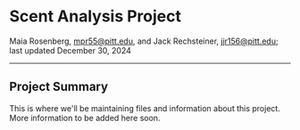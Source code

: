 # Scent Analysis Project

Maia Rosenberg, [mpr55@pitt.edu](mailto:mpr55@pitt.edu), and Jack Rechsteiner, [jjr156@pitt.edu](mailto:jjr156@pitt.edu); last updated December 30, 2024

------------------------------------------------------------------------

## Project Summary

This is where we'll be maintaining files and information about this project. 
More information to be added here soon.